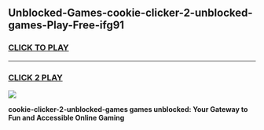 
## Unblocked-Games-cookie-clicker-2-unblocked-games-Play-Free-ifg91
<h3>
<a href="https://premium76.site?title=cookie-clicker-2-unblocked-games&ref=17A">CLICK TO PLAY</a></h3>
<hr>

<h3>
<a href="https://premium76.site?title=cookie-clicker-2-unblocked-games&ref=17A">CLICK 2 PLAY</a>
  
</h3>

<a href="https://premium76.site?title=cookie-clicker-2-unblocked-games&ref=17A"><img src="https://clearcache.store/games.png"></a>


**cookie-clicker-2-unblocked-games games unblocked: Your Gateway to Fun and Accessible Online Gaming**
